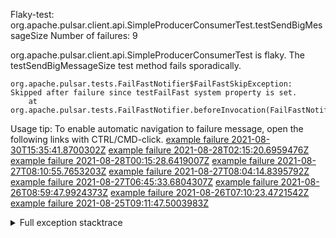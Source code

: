         
Flaky-test: org.apache.pulsar.client.api.SimpleProducerConsumerTest.testSendBigMessageSize
Number of failures: 9

org.apache.pulsar.client.api.SimpleProducerConsumerTest is flaky. The testSendBigMessageSize test method fails sporadically.

```
org.apache.pulsar.tests.FailFastNotifier$FailFastSkipException: Skipped after failure since testFailFast system property is set.
	at org.apache.pulsar.tests.FailFastNotifier.beforeInvocation(FailFastNotifier.java:88)

```

Usage tip: To enable automatic navigation to failure message, open the following links with CTRL/CMD-click.
[example failure 2021-08-30T15:35:41.8700302Z](https://github.com/apache/pulsar/runs/3463119398?check_suite_focus=true#step:9:3471)
[example failure 2021-08-28T02:15:20.6959476Z](https://github.com/apache/pulsar/runs/3448473880?check_suite_focus=true#step:9:2468)
[example failure 2021-08-28T00:15:28.6419007Z](https://github.com/apache/pulsar/runs/3447917315?check_suite_focus=true#step:9:1836)
[example failure 2021-08-27T08:10:55.7653203Z](https://github.com/apache/pulsar/runs/3440980370?check_suite_focus=true#step:9:2535)
[example failure 2021-08-27T08:04:14.8395792Z](https://github.com/apache/pulsar/runs/3440855241?check_suite_focus=true#step:9:2460)
[example failure 2021-08-27T06:45:33.6804307Z](https://github.com/apache/pulsar/runs/3440411158?check_suite_focus=true#step:9:2461)
[example failure 2021-08-26T08:59:47.9924373Z](https://github.com/apache/pulsar/runs/3430539961?check_suite_focus=true#step:9:3170)
[example failure 2021-08-26T07:10:23.4721542Z](https://github.com/apache/pulsar/runs/3429892136?check_suite_focus=true#step:9:2522)
[example failure 2021-08-25T09:11:47.5003983Z](https://github.com/apache/pulsar/runs/3420085427?check_suite_focus=true#step:10:2428)


<details>
<summary>Full exception stacktrace</summary>
<code><pre>
org.apache.pulsar.tests.FailFastNotifier$FailFastSkipException: Skipped after failure since testFailFast system property is set.
	at org.apache.pulsar.tests.FailFastNotifier.beforeInvocation(FailFastNotifier.java:88)

</pre></code>
</details>

